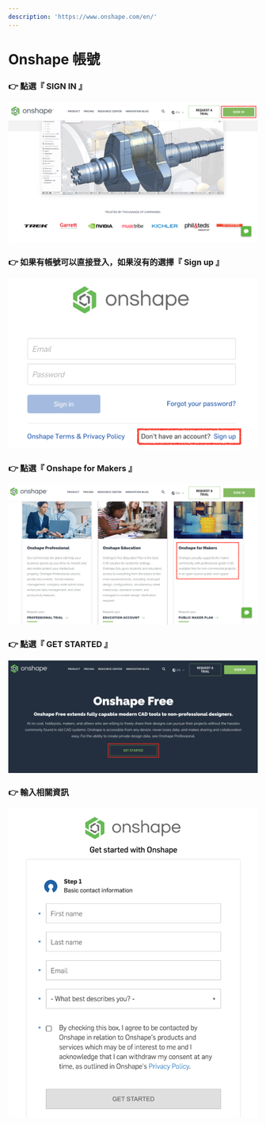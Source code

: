 ```yaml
---
description: 'https://www.onshape.com/en/'
---
```


# Onshape 帳號

### 👉  點選『 SIGN IN 』

![](.gitbook/assets/jie-tu-20210119-xia-wu-2.44.38.png)

### 👉  如果有帳號可以直接登入，如果沒有的選擇『 Sign up 』

![](.gitbook/assets/jie-tu-20210119-xia-wu-2.49.14%20%281%29.png)

### 👉 點選『 Onshape for Makers 』

![](.gitbook/assets/jie-tu-20210119-xia-wu-2.56.44.png)

### 👉  點選『 GET STARTED 』

![](.gitbook/assets/jie-tu-20210119-xia-wu-2.57.18.png)

### 👉  輸入相關資訊

![](.gitbook/assets/jie-tu-20210119-xia-wu-2.57.42.png)



